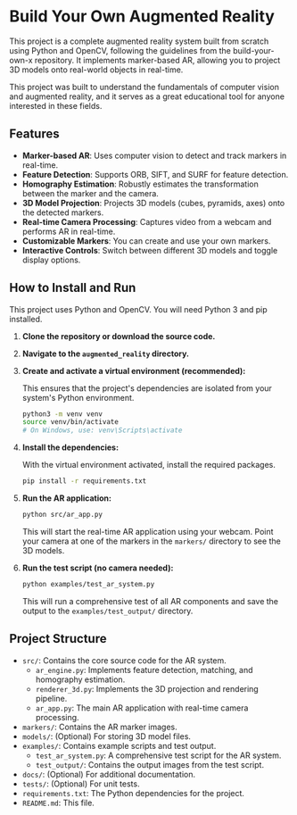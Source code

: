 # Build Your Own Augmented Reality

This project is a complete augmented reality system built from scratch using Python and OpenCV, following the guidelines from the build-your-own-x repository. It implements marker-based AR, allowing you to project 3D models onto real-world objects in real-time.

This project was built to understand the fundamentals of computer vision and augmented reality, and it serves as a great educational tool for anyone interested in these fields.

## Features

* **Marker-based AR**: Uses computer vision to detect and track markers in real-time.
* **Feature Detection**: Supports ORB, SIFT, and SURF for feature detection.
* **Homography Estimation**: Robustly estimates the transformation between the marker and the camera.
* **3D Model Projection**: Projects 3D models (cubes, pyramids, axes) onto the detected markers.
* **Real-time Camera Processing**: Captures video from a webcam and performs AR in real-time.
* **Customizable Markers**: You can create and use your own markers.
* **Interactive Controls**: Switch between different 3D models and toggle display options.

## How to Install and Run

This project uses Python and OpenCV. You will need Python 3 and pip installed.

1. **Clone the repository or download the source code.**
2. **Navigate to the `augmented_reality` directory.**
3. **Create and activate a virtual environment (recommended):**

   This ensures that the project's dependencies are isolated from your system's Python environment.

    ```bash
   python3 -m venv venv
   source venv/bin/activate
   # On Windows, use: venv\Scripts\activate
    ```

4. **Install the dependencies:**

   With the virtual environment activated, install the required packages.

    ```bash
   pip install -r requirements.txt
    ```

5. **Run the AR application:**

    ```bash
   python src/ar_app.py
    ```

    This will start the real-time AR application using your webcam. Point your camera at one of the markers in the `markers/` directory to see the 3D models.

6. **Run the test script (no camera needed):**

    ```bash
   python examples/test_ar_system.py
    ```

    This will run a comprehensive test of all AR components and save the output to the `examples/test_output/` directory.

## Project Structure

* `src/`: Contains the core source code for the AR system.
  * `ar_engine.py`: Implements feature detection, matching, and homography estimation.
  * `renderer_3d.py`: Implements the 3D projection and rendering pipeline.
  * `ar_app.py`: The main AR application with real-time camera processing.
* `markers/`: Contains the AR marker images.
* `models/`: (Optional) For storing 3D model files.
* `examples/`: Contains example scripts and test output.
  * `test_ar_system.py`: A comprehensive test script for the AR system.
  * `test_output/`: Contains the output images from the test script.
* `docs/`: (Optional) For additional documentation.
* `tests/`: (Optional) For unit tests.
* `requirements.txt`: The Python dependencies for the project.
* `README.md`: This file.
